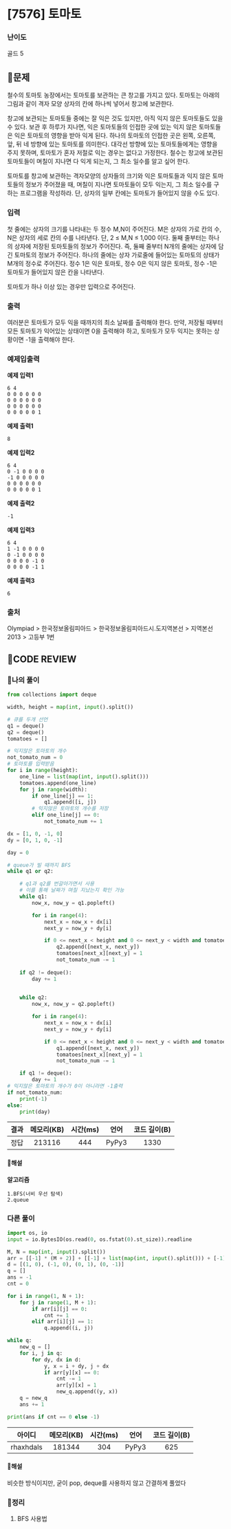 # [7576] 토마토

### **난이도**
골드 5
## **📝문제**
철수의 토마토 농장에서는 토마토를 보관하는 큰 창고를 가지고 있다. 토마토는 아래의 그림과 같이 격자 모양 상자의 칸에 하나씩 넣어서 창고에 보관한다.



창고에 보관되는 토마토들 중에는 잘 익은 것도 있지만, 아직 익지 않은 토마토들도 있을 수 있다. 보관 후 하루가 지나면, 익은 토마토들의 인접한 곳에 있는 익지 않은 토마토들은 익은 토마토의 영향을 받아 익게 된다. 하나의 토마토의 인접한 곳은 왼쪽, 오른쪽, 앞, 뒤 네 방향에 있는 토마토를 의미한다. 대각선 방향에 있는 토마토들에게는 영향을 주지 못하며, 토마토가 혼자 저절로 익는 경우는 없다고 가정한다. 철수는 창고에 보관된 토마토들이 며칠이 지나면 다 익게 되는지, 그 최소 일수를 알고 싶어 한다.

토마토를 창고에 보관하는 격자모양의 상자들의 크기와 익은 토마토들과 익지 않은 토마토들의 정보가 주어졌을 때, 며칠이 지나면 토마토들이 모두 익는지, 그 최소 일수를 구하는 프로그램을 작성하라. 단, 상자의 일부 칸에는 토마토가 들어있지 않을 수도 있다.
### **입력**
첫 줄에는 상자의 크기를 나타내는 두 정수 M,N이 주어진다. M은 상자의 가로 칸의 수, N은 상자의 세로 칸의 수를 나타낸다. 단, 2 ≤ M,N ≤ 1,000 이다. 둘째 줄부터는 하나의 상자에 저장된 토마토들의 정보가 주어진다. 즉, 둘째 줄부터 N개의 줄에는 상자에 담긴 토마토의 정보가 주어진다. 하나의 줄에는 상자 가로줄에 들어있는 토마토의 상태가 M개의 정수로 주어진다. 정수 1은 익은 토마토, 정수 0은 익지 않은 토마토, 정수 -1은 토마토가 들어있지 않은 칸을 나타낸다.

토마토가 하나 이상 있는 경우만 입력으로 주어진다.
### **출력**
여러분은 토마토가 모두 익을 때까지의 최소 날짜를 출력해야 한다. 만약, 저장될 때부터 모든 토마토가 익어있는 상태이면 0을 출력해야 하고, 토마토가 모두 익지는 못하는 상황이면 -1을 출력해야 한다.

### **예제입출력**

**예제 입력1**

```
6 4
0 0 0 0 0 0
0 0 0 0 0 0
0 0 0 0 0 0
0 0 0 0 0 1
```

**예제 출력1**

```
8
```

**예제 입력2**

```
6 4
0 -1 0 0 0 0
-1 0 0 0 0 0
0 0 0 0 0 0
0 0 0 0 0 1
```

**예제 출력2**

```
-1
```

**예제 입력3**

```
6 4
1 -1 0 0 0 0
0 -1 0 0 0 0
0 0 0 0 -1 0
0 0 0 0 -1 1
```

**예제 출력3**

```
6
```

### **출처**
Olympiad > 한국정보올림피아드 > 한국정보올림피아드시․도지역본선 > 지역본선 2013 > 고등부 1번
## **🧐CODE REVIEW**

### **🧾나의 풀이**

```python
from collections import deque

width, height = map(int, input().split())

# 큐를 두개 선언
q1 = deque()
q2 = deque()
tomatoes = []

# 익지않은 토마토의 개수
not_tomato_num = 0
# 토마토를 입력받음
for i in range(height):
    one_line = list(map(int, input().split()))
    tomatoes.append(one_line)
    for j in range(width):
        if one_line[j] == 1:
            q1.append([i, j])
        # 익지않은 토마토의 개수를 저장
        elif one_line[j] == 0:
            not_tomato_num += 1

dx = [1, 0, -1, 0]
dy = [0, 1, 0, -1]

day = 0

# queue가 빌 때까지 BFS
while q1 or q2:

    # q1과 q2를 번갈아가면서 사용
    # 이를 통해 날짜가 며칠 지났는지 확인 가능
    while q1:
        now_x, now_y = q1.popleft()

        for i in range(4):
            next_x = now_x + dx[i]
            next_y = now_y + dy[i]

            if 0 <= next_x < height and 0 <= next_y < width and tomatoes[next_x][next_y] == 0:
                q2.append([next_x, next_y])
                tomatoes[next_x][next_y] = 1
                not_tomato_num -= 1
    
    if q2 != deque():
        day += 1
    

    while q2:
        now_x, now_y = q2.popleft()

        for i in range(4):
            next_x = now_x + dx[i]
            next_y = now_y + dy[i]

            if 0 <= next_x < height and 0 <= next_y < width and tomatoes[next_x][next_y] == 0:
                q1.append([next_x, next_y])
                tomatoes[next_x][next_y] = 1
                not_tomato_num -= 1

    if q1 != deque():
        day += 1
# 익지않은 토마토의 개수가 0이 아니라면 -1출력
if not_tomato_num:
    print(-1)
else:
    print(day)
```

결과	| 메모리(KB) |	시간(ms) |	언어 |	코드 길이(B)
:----:|:-----:|:-----:|:-----:|:--------:
정답|213116|444|PyPy3|1330
#### **📝해설**

**알고리즘**
```
1.BFS(너비 우선 탐색)
2.queue
```

### **다른 풀이**

```python
import os, io
input = io.BytesIO(os.read(0, os.fstat(0).st_size)).readline

M, N = map(int, input().split())
arr = [[-1] * (M + 2)] + [[-1] + list(map(int, input().split())) + [-1] for _ in range(N)] + [[-1] * (M + 2)]
d = [(1, 0), (-1, 0), (0, 1), (0, -1)]
q = []
ans = -1
cnt = 0

for i in range(1, N + 1):
	for j in range(1, M + 1):
		if arr[i][j] == 0:
			cnt += 1
		elif arr[i][j] == 1:
			q.append((i, j))

while q:
	new_q = []
	for i, j in q:
		for dy, dx in d:
			y, x = i + dy, j + dx
			if arr[y][x] == 0:
				cnt -= 1
				arr[y][x] = 1
				new_q.append((y, x))
	q = new_q
	ans += 1

print(ans if cnt == 0 else -1)
```

아이디 | 메모리(KB) |	시간(ms) |	언어 |	코드 길이(B) 
:-----:|:-----:|:-----:|:----:|:--------:
rhaxhdals|181344|304|PyPy3|625
#### **📝해설**
비슷한 방식이지만, 굳이 pop, deque를 사용하지 않고 간결하게 풀었다

### **🔖정리**

1. BFS 사용법